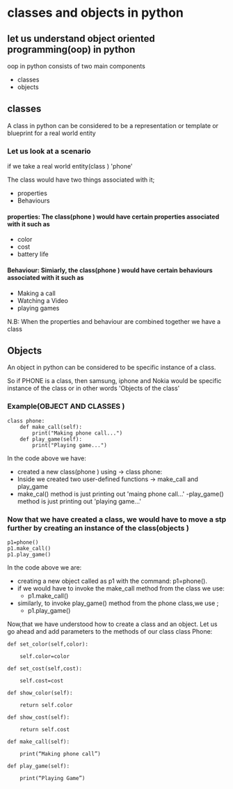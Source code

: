 # classes and objects in python

## let us understand object oriented programming(oop) in python

oop in python consists of two main components

- classes
- objects

## classes

A class in python can be considered to be a representation or template or blueprint for a real world entity

### Let us look at a scenario

if we take a real world entity(class ) 'phone'

The class would have two things associated with it;

- properties
- Behaviours

#### properties: The class(phone ) would have certain properties associated with it such as

- color
- cost
- battery life

#### Behaviour: Simiarly, the class(phone ) would have certain behaviours associated with it such as

- Making a call
- Watching a Video
- playing games

N.B: When the properties and behaviour are combined together we have a class

## Objects

An object in python can be considered to be specific instance of a class.

So if PHONE is a class, then samsung, iphone and Nokia would be specific instance of the class or in other words 'Objects of the class'

### Example(OBJECT AND CLASSES )

    class phone:
        def make_call(self):
            print("Making phone call...")
        def play_game(self):
            print("Playing game...")

In the code above we have:

- created a new class(phone ) using -> class phone:
- Inside we created two user-defined functions -> make_call and play_game
- make_cal() method is just printing out 'maing phone call...'
-play_game() method is just printing out 'playing game...'

### Now that we have created a class, we would have to move a stp further by creating an instance of the class(objects )

    p1=phone()
    p1.make_call()
    p1.play_game()

In the code above we are:

- creating a new object called as p1 with the command: p1=phone().
- if we would have to invoke the make_call method from the class we use:
  - p1.make_call()
- similarly, to invoke play_game() method from the phone class,we use ;
  - p1.play_game()

Now,that we have understood how to create a class and an object. Let us go ahead and add parameters to the methods of our class
    class Phone:

    def set_color(self,color):

        self.color=color

    def set_cost(self,cost):

        self.cost=cost

    def show_color(self):

        return self.color

    def show_cost(self):

        return self.cost

    def make_call(self):

        print(“Making phone call”)

    def play_game(self):

        print(“Playing Game”)
